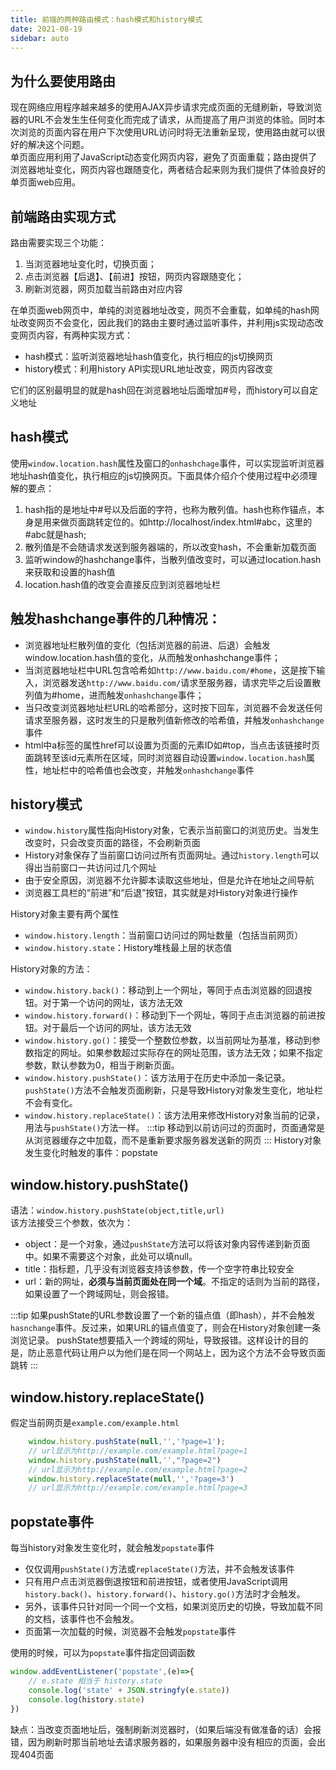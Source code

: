 ```yaml
---
title: 前端的两种路由模式：hash模式和history模式
date: 2021-08-19
sidebar: auto
---
```

## 为什么要使用路由
现在网络应用程序越来越多的使用AJAX异步请求完成页面的无缝刷新，导致浏览器的URL不会发生生任何变化而完成了请求，从而提高了用户浏览的体验。同时本次浏览的页面内容在用户下次使用URL访问时将无法重新呈现，使用路由就可以很好的解决这个问题。</br>
单页面应用利用了JavaScript动态变化网页内容，避免了页面重载；路由提供了浏览器地址变化，网页内容也跟随变化，两者结合起来则为我们提供了体验良好的单页面web应用。
## 前端路由实现方式
路由需要实现三个功能：
1. 当浏览器地址变化时，切换页面；
2. 点击浏览器【后退】、【前进】按钮，网页内容跟随变化；
3. 刷新浏览器，网页加载当前路由对应内容

在单页面web网页中，单纯的浏览器地址改变，网页不会重载，如单纯的hash网址改变网页不会变化，因此我们的路由主要时通过监听事件，并利用js实现动态改变网页内容，有两种实现方式：
- hash模式：监听浏览器地址hash值变化，执行相应的js切换网页
- history模式：利用history API实现URL地址改变，网页内容改变

它们的区别最明显的就是hash回在浏览器地址后面增加#号，而history可以自定义地址
## hash模式
使用`window.location.hash`属性及窗口的`onhashchage`事件，可以实现监听浏览器地址hash值变化，执行相应的js切换网页。下面具体介绍介个使用过程中必须理解的要点：
1. hash指的是地址中#号以及后面的字符，也称为散列值。hash也称作锚点，本身是用来做页面跳转定位的。如http://localhost/index.html#abc，这里的#abc就是hash;
2. 散列值是不会随请求发送到服务器端的，所以改变hash，不会重新加载页面
3. 监听window的hashchange事件，当散列值改变时，可以通过location.hash来获取和设置的hash值
4. location.hash值的改变会直接反应到浏览器地址栏

## 触发hashchange事件的几种情况：
- 浏览器地址栏散列值的变化（包括浏览器的前进、后退）会触发window.location.hash值的变化，从而触发onhashchange事件；
- 当浏览器地址栏中URL包含哈希如`http://www.baidu.com/#home`，这是按下输入，浏览器发送`http://www.baidu.com/`请求至服务器，请求完毕之后设置散列值为#home，进而触发`onhashchange`事件；
- 当只改变浏览器地址栏URL的哈希部分，这时按下回车，浏览器不会发送任何请求至服务器，这时发生的只是散列值新修改的哈希值，并触发`onhashchange`事件
- html中a标签的属性href可以设置为页面的元素ID如#top，当点击该链接时页面跳转至该id元素所在区域，同时浏览器自动设置`window.location.hash`属性，地址栏中的哈希值也会改变，并触发`onhashchange`事件

## history模式
- `window.history`属性指向History对象，它表示当前窗口的浏览历史。当发生改变时，只会改变页面的路径，不会刷新页面
- History对象保存了当前窗口访问过所有页面网址。通过`history.length`可以得出当前窗口一共访问过几个网址
- 由于安全原因，浏览器不允许脚本读取这些地址，但是允许在地址之间导航
- 浏览器工具栏的“前进”和“后退”按钮，其实就是对History对象进行操作

History对象主要有两个属性
- `window.history.length`：当前窗口访问过的网址数量（包括当前网页）
- `window.history.state`：History堆栈最上层的状态值

History对象的方法：
- `window.history.back()`：移动到上一个网址，等同于点击浏览器的回退按钮。对于第一个访问的网址，该方法无效
- `window.history.forward()`：移动到下一个网址，等同于点击浏览器的前进按钮。对于最后一个访问的网址，该方法无效
- `window.history.go()`：接受一个整数位参数，以当前网址为基准，移动到参数指定的网址。如果参数超过实际存在的网址范围，该方法无效；如果不指定参数，默认参数为0，相当于刷新页面。
- `window.history.pushState()`：该方法用于在历史中添加一条记录。`pushState()`方法不会触发页面刷新，只是导致History对象发生变化，地址栏不会有变化。
- `window.history.replaceState()`：该方法用来修改History对象当前的记录，用法与`pushState()`方法一样。
:::tip
移动到以前访问过的页面时，页面通常是从浏览器缓存之中加载，而不是重新要求服务器发送新的网页
:::
History对象发生变化时触发的事件：popstate
## window.history.pushState()
语法：`window.history.pushState(object,title,url)`</br>
该方法接受三个参数，依次为：
- object：是一个对象，通过`pushState`方法可以将该对象内容传递到新页面中。如果不需要这个对象，此处可以填null。
- title：指标题，几乎没有浏览器支持该参数，传一个空字符串比较安全
- url：新的网址，**必须与当前页面处在同一个域**。不指定的话则为当前的路径，如果设置了一个跨域网址，则会报错。

:::tip
如果pushState的URL参数设置了一个新的锚点值（即hash），并不会触发`hasnchange`事件。反过来，如果URL的锚点值变了，则会在History对象创建一条浏览记录。
pushState想要插入一个跨域的网址，导致报错。这样设计的目的是，防止恶意代码让用户以为他们是在同一个网站上，因为这个方法不会导致页面跳转
:::
## window.history.replaceState()
假定当前网页是`example.com/example.html`
```javascript
    window.history.pushState(null,'','?page=1');
    // url显示为http://example.com/example.html?page=1
    window.history.pushState(null,'',"?page=2")
    // url显示为http://example.com/example.html?page=2
    window.history.replaceState(null,'','?page=3')
    // url显示为http://example.com/example.html?page=3
```
## popstate事件
每当history对象发生变化时，就会触发`popstate`事件
- 仅仅调用`pushState()`方法或`replaceState()`方法，并不会触发该事件
- 只有用户点击浏览器倒退按钮和前进按钮，或者使用JavaScript调用`history.back()`、`history.forward()`、`history.go()`方法时才会触发。
- 另外，该事件只针对同一个同一个文档，如果浏览历史的切换，导致加载不同的文档，该事件也不会触发。
- 页面第一次加载的时候，浏览器不会触发`popstate`事件

使用的时候，可以为`popstate`事件指定回调函数
```javascript 
window.addEventListener('popstate',(e)=>{
    // e.state 相当于 history.state
    console.log('state' + JSON.stringfy(e.state))
    console.log(history.state)
})
```
缺点：当改变页面地址后，强制刷新浏览器时，（如果后端没有做准备的话）会报错，因为刷新时那当前地址去请求服务器的，如果服务器中没有相应的页面，会出现404页面